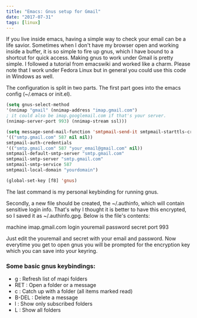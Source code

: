 ```yaml
---
title: "Emacs: Gnus setup for Gmail"
date: "2017-07-31"
tags: [linux]
---
```


If you live inside emacs, having a simple way to check your email can be a life savior. Sometimes when I don't have my browser open and working inside a buffer, it is so simple to fire up gnus, which I have bound to a shortcut for quick access. Making gnus to work under Gmail is pretty simple. I followed a tutorial from emacswiki and worked like a charm. Please note that I work under Fedora Linux but in general you could use this code in Windows as well.

The configuration is split in two parts. The first part goes into the emacs config (~/.emacs or init.el).

```lisp
(setq gnus-select-method
'(nnimap "gmail" (nnimap-address "imap.gmail.com")
; it could also be imap.googlemail.com if that's your server.
(nnimap-server-port 993) (nnimap-stream ssl)))

(setq message-send-mail-function 'smtpmail-send-it smtpmail-starttls-credentials
'(("smtp.gmail.com" 587 nil nil))
smtpmail-auth-credentials
'(("smtp.gmail.com" 587 "your_email@gmail.com" nil))
smtpmail-default-smtp-server "smtp.gmail.com"
smtpmail-smtp-server "smtp.gmail.com"
smtpmail-smtp-service 587
smtpmail-local-domain "yourdomain")

(global-set-key [f8] 'gnus)
```

The last command is my personal keybinding for running gnus.

Secondly, a new file should be created, the ~/.authinfo, which will contain sensitive login info. That's why I thought it is better to have this encrypted, so I saved it as ~/.authinfo.gpg. Below is the file's contents:

machine imap.gmail.com login youremail password secret port 993

Just edit the youremail and secret with your email and password. Now everytime you get to open gnus you will be prompted for the encryption key which you can save into your keyring.

### **Some basic gnus keybindings:**

- g : Refresh list of mapi folders
- RET : Open a folder or a message
- c : Catch up with a folder (all items marked read)
- B-DEL : Delete a message
- l : Show only subscribed folders
- L : Show all folders
